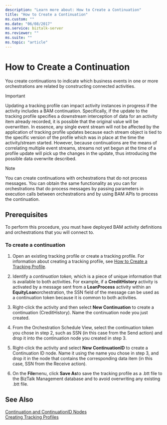 ```yaml
---
description: "Learn more about: How to Create a Continuation"
title: "How to Create a Continuation"
ms.custom: ""
ms.date: "06/08/2017"
ms.service: biztalk-server
ms.reviewer: ""
ms.suite: ""
ms.topic: "article"
---
```

# How to Create a Continuation
You create continuations to indicate which business events in one or more orchestrations are related by constructing connected activities.  
  
> [!IMPORTANT]
>  Updating a tracking profile can impact activity instances in progress if the activity includes a BAM continuation. Specifically, if the update to the tracking profile specifies a downstream interception of data for an activity item already recorded, it is possible that the original value will be overwritten. In essence, any single event stream will not be affected by the application of tracking profile updates because each stream object is tied to the specific version of the profile which was in place at the time the activity/stream started.  However, because continuations are the means of correlating multiple event streams, streams not yet begun at the time of a profile update will pick up the changes in the update, thus introducing the possible data overwrite described.  
  
> [!NOTE]
>  You can create continuations with orchestrations that do not process messages. You can obtain the same functionality as you can for orchestrations that do process messages by passing parameters in execution calls between orchestrations and by using BAM APIs to process the continuation.  
  
## Prerequisites  
 To perform this procedure, you must have deployed BAM activity definitions and orchestrations that you will connect to.  
  
### To create a continuation  
  
1.  Open an existing tracking profile or create a tracking profile. For information about creating a tracking profile, see [How to Create a Tracking Profile](../core/how-to-create-a-tracking-profile.md).  
  
2.  Identify a *continuation token,* which is a piece of unique information that is available to both activities. For example, if a **CreditHistory** activity is activated by a message sent from a **LoanProcess** activity within an **EquityLoan**orchestration, the SSN field of the message can be used as a continuation token because it is common to both activities.  
  
3.  Right-click the activity and then select **New Continuation** to create a continuation (CreditHistory). Name the continuation node you just created.  
  
4.  From the Orchestration Schedule View, select the continuation token you chose in step 2, such as SSN (in this case from the Send action) and drop it into the continuation node you created in step 3.  
  
5.  Right-click the activity and select **New ContinuationID** to create a Continuation ID node. Name it using the name you chose in step 3, and drop it in the node that contains the corresponding data item (in this case, SSN from the Receive action).  
  
6.  On the **File**menu, click **Save As**to save the tracking profile as a .btt file to the BizTalk Management database and to avoid overwriting any existing .btt file.  
  
## See Also  
 [Continuation and ContinuationID Nodes](../core/continuation-and-continuationid-nodes.md)   
 [Creating Tracking Profiles](../core/creating-tracking-profiles.md)

